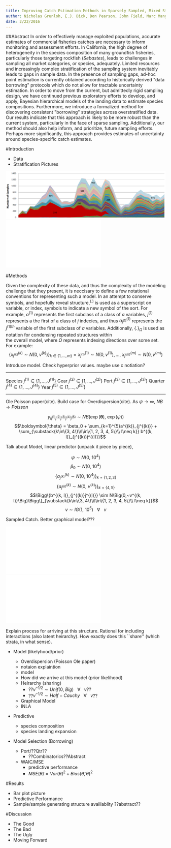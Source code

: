 ```yaml
---
title: Improving Catch Estimation Methods in Sparsely Sampled, Mixed Stock Fisheries.
author: Nicholas Grunloh, E.J. Dick, Don Pearson, John Field, Marc Mangel
date: 2/22/2016
---
```

##Abstract
In order to effectively manage exploited populations, accurate estimates of 
commercial fisheries catches are necessary to inform monitoring and assessment 
efforts. 
In California, the high degree of heterogeneity in the species composition of 
many groundfish fisheries, particularly those targeting rockfish (*Sebastes*), 
leads to challenges in sampling all market categories, or species, adequately. 
Limited resources and increasingly complex stratification of the sampling 
system inevitably leads to gaps in sample data. In the presence of sampling 
gaps, ad-hoc point estimation is currently obtained according to historically 
derived "data borrowing" protocols which do not allow for tractable 
uncertainty estimation. 
In order to move from the current, but admittedly rigid sampling design, we 
have continued previous exploratory efforts to develop, and apply, Bayesian 
hierarchical models of the landing data to estimate species compositions. 
Furthermore, we introduce a formalized method for discovering consistent 
"borrowing" strategies across overstratified data. 
Our results indicate that this approach is likely to be more robust than the 
current system, particularly in the face of sparse sampling. Additionally, our 
method should also help inform, and prioritize, future sampling efforts. 
Perhaps more significantly, this approach provides estimates of uncertainty 
around species-specific catch estimates.

<!-- 
pandoc -o methodsPaper.html methodsPaper.md --webtex
pandoc -o methodsPaper.pdf methodsPaper.md --webtex
pandoc -o methodsPaper.docx methodsPaper.md --webtex
-->

#Introduction
* Data
* Stratification Pictures

![](./pictures/sampleNumCrop.png "nSampleTime")
![](./pictures/stratAvgSamp.pdf "sampleSizeTime")

#Methods

Given the complexity of these data, and thus the complexity of the modeling  
challenge that they present, it is neccisary to define a few notational 
conventions for representing such a model. 
In an attempt to conserve symbols, and hopefully reveal structure,$\left.\right.^{(.)}$ 
is used as a superscript on variable, or index, symbols to indicate 
a new symbol of the sort.
For example, $a^{(1)}$ represents the first subclass of a class of $a$ 
variables, $j^{(1)}$ represents a the first of a class of $j$ indecies, 
and thus $a^{(1)}_{j^{(1)}}$ represents the ${j^{(1)}}^{th}$ variable of the 
first subclass of $a$ variables.
Additionally, $\{.\}_\Omega$ is used as notation for condensing repeated structures within  
the overall model, where $\Omega$ represents indexing directions over some set. 
For example: 
$$\Bigg\{x^{(k)}_{j^{(k)}} \sim N\Big(0, v^{(k)}\Big)\Bigg\}_{k\in\{1, ..., m\}} = x^{(1)}_{j^{(1)}} \sim N\Big(0, v^{(1)}\Big),...,~ x^{(m)}_{j^{(m)}} \sim N\Big(0, v^{(m)}\Big)$$

Introduce model.
Check hyperprior values. maybe use c notiation?

------- ---------------------------------
Species $j^{(1)} \in \{1, ..., J^{(1)}\}$
Gear    $j^{(2)} \in \{1, ..., J^{(2)}\}$
Port    $j^{(3)} \in \{1, ..., J^{(3)}\}$
Quarter $j^{(4)} \in \{1, ..., J^{(4)}\}$
Year    $j^{(5)} \in \{1, ..., J^{(5)}\}$
------- ---------------------------------

Ole Poisson paper(cite). 
Build case for Overdispersion(cite).
As $\psi \rightarrow \infty$, $NB \rightarrow Poisson$

$$y_{ij^{(1)}j^{(2)}j^{(3)}j^{(4)}j^{(5)}} \sim NB\Big(\exp(\boldsymbol{\theta}),~\exp(\psi)\Big)$$
$$\boldsymbol{\theta} = \beta_0 + \sum_{k=1}^{5}a^{(k)}_{j^{(k)}} + \sum_{\substack{k\in\{3, 4\}\\l\in\{1, 2, 3, 4, 5\}\\ l\neq k}} b^{(k, l)}_{j^{(k)}j^{(l)}}$$

Talk about Model, linear predictor (unpack it piece by piece), 

$$\psi \sim N\Big(0,~10^4\Big)$$
$$\beta_0 \sim N\Big(0,~10^4\Big)$$
$$\Bigg\{a^{(k)}_{j^{(k)}} \sim N\Big(0,~10^4\Big)\Bigg\}_{k=\{1, 2, 3\}}$$
$$\Bigg\{a^{(k)}_{j^{(k)}} \sim N\Big(0,~v^{(k)}\Big)\Bigg\}_{k=\{4, 5\}}$$
$$\Bigg\{b^{(k, l)}_{j^{(k)}j^{(l)}} \sim N\Big(0,~v^{(k, l)}\Big)\Bigg\}_{\substack{k\in\{3, 4\}\\l\in\{1, 2, 3, 4, 5\}\\ l\neq k}}$$
$$v\sim IG(1,~10^5) ~~~ \forall ~~~ v$$

Sampled Catch. Better graphical model???

![](./pictures/graphicalModel.pdf "modelGraph")
![](./pictures/graphicalModelTwo.pdf "modelGraphTwo")

Explain process for arriving at this structure. 
Rational for including interactions (also latent heirarchy).
How exactly does this ``share'' (which strata, in what sense).

* Model (likelyhood/prior)
	* Overdispersion (Poisson Ole paper)
	* notaion explaintion
	* model
	* How did we arrive at this model (prior likelihood)
	* Heirarchy (sharing)
		* ??$v^{-1/2}\sim Unif(0,~Big) ~~~ \forall ~~~ v$??
		* ??$v^{-1/2}\sim Half-Cauchy ~~~ \forall ~~~ v$??
	* Graphical Model
	* INLA

* Predictive
	* species composition
	* species landing expansion
* Model Selection (Borrowing)
	* Port/??Qtr??
		* ??Combinatorics??Abstract
	* WAIC/MSE
		* predictive performance
		* $MSE(\hat\theta) = Var(\hat\theta)^2 + Bias(\hat\theta, \theta)^2$

#Results
* Bar plot picture
* Predictive Performance
* Sample/sample generating structure availiablity ??abstract??

#Discussion
* The Good
* The Bad
* The Ugly
* Moving Forward




